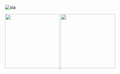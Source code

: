 ![sla](https://mir-s3-cdn-cf.behance.net/project_modules/max_1200/9bc27292880429.5e569ff84e4d0.gif)

<div>
  <a href="https://github.com/anuraghazra/github-readme-stats">
    <img height="180em" src="https://github-readme-stats.vercel.app/api?username=AndrExAgris&show_icons=true&theme=synthwave&hide_border=true"\>
    <img height="180em" src="https://github-readme-stats.vercel.app/api/top-langs/?username=AndrExAgris&layout=compact&show_icons=true&theme=synthwave&langs_count=10&hide_border=true"\>
</div>
